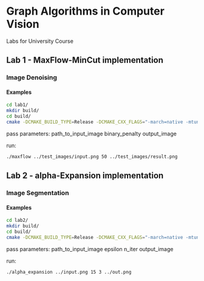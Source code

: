 # Graph Algorithms in Computer Vision
Labs for University Course     

## Lab 1 - MaxFlow-MinCut implementation
### Image Denoising
#### Examples
```bash
cd lab1/
mkdir build/
cd build/
cmake -DCMAKE_BUILD_TYPE=Release -DCMAKE_CXX_FLAGS="-march=native -mtune=native" .. && cmake --build .
```
pass parameters:
path_to_input_image binary_penalty output_image

run: 
```bash
./maxflow ../test_images/input.png 50 ../test_images/result.png
```
## Lab 2 - alpha-Expansion implementation
### Image Segmentation
#### Examples
```bash
cd lab2/
mkdir build/
cd build/
cmake -DCMAKE_BUILD_TYPE=Release -DCMAKE_CXX_FLAGS="-march=native -mtune=native" .. && cmake --build .
```
pass parameters:
path_to_input_image epsilon n_iter output_image

run: 
```bash
./alpha_expansion ../input.png 15 3 ../out.png
```
